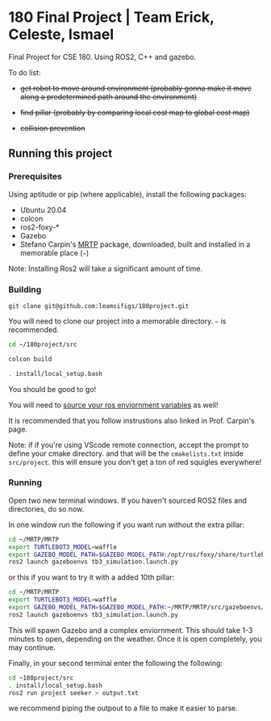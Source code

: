 # 180 Final Project | Team Erick, Celeste, Ismael

Final Project for CSE 180. Using ROS2, C++ and gazebo.

To do list:

- ~~get robot to move around environment (probably gonna make it move along a predetermined path around the environment)~~

- ~~find pillar (probably by comparing local cost map to global cost map)~~

- ~~collision prevention~~

## Running this project

### Prerequisites

Using aptitude or pip (where applicable), install the following packages:

- Ubuntu 20.04
- colcon
- ros2-foxy-*
- Gazebo
- Stefano Carpin's [MRTP](https://github.com/stefanocarpin/MRTP) package, downloaded, built and installed in a memorable place (`~`)

Note: Installing Ros2 will take a significant amount of time.

### Building

`git clone git@github.com:leamsifigs/180project.git`  

You will need to clone our project into a memorable directory. `~` is recommended.

```bash
cd ~/180project/src

colcon build

. install/local_setup.bash
```

You should be good to go!  

You will need to [source your ros enviornment variables](https://docs.ros.org/en/foxy/Installation/Ubuntu-Install-Debians.html#sourcing-the-setup-script) as well!

It is recommended that you follow instrustions also linked in Prof. Carpin's page.

Note: if if you're using VScode remote connection, accept the prompt to define your cmake directory. and that will be the `cmakelists.txt` inside `src/project`. this will ensure you don't get a ton of red squigles everywhere!

### Running

Open two new terminal windows. If you haven't sourced ROS2 files and directories, do so now.

In one window run the following if you want run without the extra pillar:  
```bash
cd ~/MRTP/MRTP
export TURTLEBOT3_MODEL=waffle
export GAZEBO_MODEL_PATH=$GAZEBO_MODEL_PATH:/opt/ros/foxy/share/turtlebot3_gazebo/models
ros2 launch gazeboenvs tb3_simulation.launch.py
```  

or this if you want to try it with a added 10th pillar:

```bash
cd ~/MRTP/MRTP
export TURTLEBOT3_MODEL=waffle
export GAZEBO_MODEL_PATH=$GAZEBO_MODEL_PATH:~/MRTP/MRTP/src/gazeboenvs/models
ros2 launch gazeboenvs tb3_simulation.launch.py
```

This will spawn Gazebo and a complex enviornment. This should take 1-3 minutes to open, depending on the weather. Once it is open completely, you may continue.

Finally, in your second terminal enter the following the following:
```bash
cd ~180project/src
. install/local_setup.bash
ros2 run project seeker > output.txt
```  

we recommend piping the outpout to a file to make it easier to parse.  